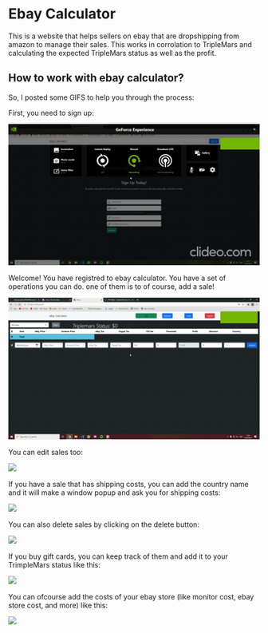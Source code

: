# Ebay Calculator

This is a website that helps sellers on ebay that are dropshipping from amazon to manage their sales.
This works in corrolation to TripleMars and calculating the expected TripleMars status as well as the profit.

## How to work with ebay calculator?
So, I posted some GIFS to help you through the process:

First, you need to sign up:

![](signup_login_speed.gif)


Welcome! You have registred to ebay calculator.
You have a set of operations you can do. one of them is to of course, add a sale!

![](add_sale.gif)


You can edit sales too:

![](edit_sale.gif)

If you have a sale that has shipping costs, you can add the country name and it will make a window popup and ask you for shipping costs:

![](add_hipshipper.gif)

You can also delete sales by clicking on the delete button:

![](delete_sale.gif)


If you buy gift cards, you can keep track of them and add it to your TrimpleMars status like this:

![](add_gift.gif)


You can ofcourse add the costs of your ebay store (like monitor cost, ebay store cost, and more) like this:

![](add_cost.gif)
